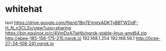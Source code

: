 # whitehat
text
https://drive.google.com/file/d/1Bn7EVmtxADKTyBBTWZjdF-H_N_n3CL2o/view?usp=sharing
 https://bin.equinox.io/c/4VmDzA7iaHb/ngrok-stable-linux-amd64.zip
 http://ebee-185-156-175-215.ngrok.io
192.168.1.254
192.168.56.1
http://0cee-27-34-108-241.ngrok.io
